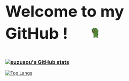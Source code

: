 ##  <p style="font-size: 50px;"> Welcome to my GitHub ! 　<img alt="GIF" src="https://github.com/suzusou/suzusou/blob/main/pepefrg-4.gif" width="10%" /></p>
### [![suzusou's GitHub stats](https://github-readme-stats.vercel.app/api?username=suzusou&theme=vue-dark&show_icons=true)](https://github.com/suzusou/github-readme-stats)

[![Top Langs](https://github-readme-stats.vercel.app/api/top-langs/?username=suzusou&theme=vue-dark&show_icons=true&layout=compact)](https://github.com/suzusou/github-readme-stats) 



<!--
**suzusou/suzusou** is a ✨ _special_ ✨ repository because its `README.md` (this file) appears on your GitHub profile..

Here are some ideas to get you started:

- 🔭 I’m currently working on ...
- 🌱 I’m currently learning ...
- 👯 I’m looking to collaborate on ...
- 🤔 I’m looking for help with ...
- 💬 Ask me about ...
- 📫 How to reach me: ...
- 😄 Pronouns: ...
- ⚡ Fun fact: ...

-->
